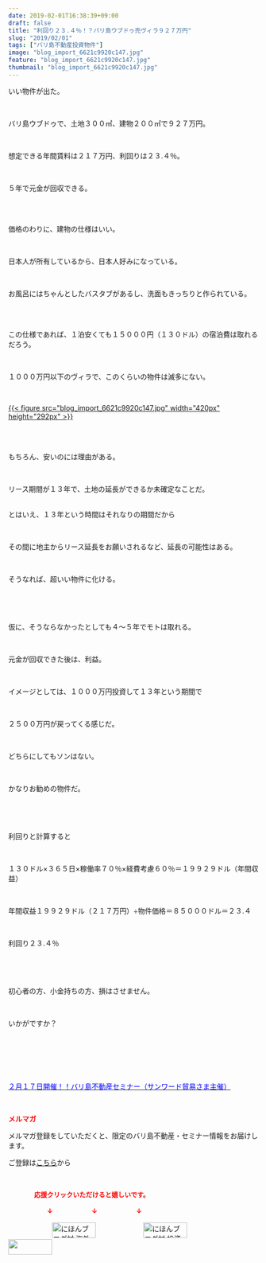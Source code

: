 ```yaml
---
date: 2019-02-01T16:38:39+09:00
draft: false
title: "利回り２３.４％！？バリ島ウブドゥ売ヴィラ９２７万円"
slug: "2019/02/01"
tags: ["バリ島不動産投資物件"]
image: "blog_import_6621c9920c147.jpg"
feature: "blog_import_6621c9920c147.jpg"
thumbnail: "blog_import_6621c9920c147.jpg"
---
```

<p>いい物件が出た。</p><p> </p><p>バリ島ウブドゥで、土地３００㎡、建物２００㎡で９２７万円。</p><p> </p><p>想定できる年間賃料は２１７万円、利回りは２３.４％。</p><p> </p><p>５年で元金が回収できる。</p><p> </p><p><br/>価格のわりに、建物の仕様はいい。</p><p> </p><p>日本人が所有しているから、日本人好みになっている。</p><p> </p><p>お風呂にはちゃんとしたバスタブがあるし、洗面もきっちりと作られている。</p><p> </p><p><br/>この仕様であれば、１泊安くても１５０００円（１３０ドル）の宿泊費は取れるだろう。</p><p> </p><p>１０００万円以下のヴィラで、このくらいの物件は滅多にない。</p><p> </p><p><a href="blog_import_6621c9920c147.jpg">{{< figure src="blog_import_6621c9920c147.jpg" width="420px" height="292px" >}}</a></p><p> </p><p><br/>もちろん、安いのには理由がある。</p><p> </p><p>リース期間が１３年で、土地の延長ができるか未確定なことだ。</p><p><br/>とはいえ、１３年という時間はそれなりの期間だから</p><p> </p><p>その間に地主からリース延長をお願いされるなど、延長の可能性はある。</p><p> </p><p>そうなれば、超いい物件に化ける。</p><p> </p><p> </p><p>仮に、そうならなかったとしても４～５年でモトは取れる。</p><p> </p><p>元金が回収できた後は、利益。</p><p> </p><p>イメージとしては、１０００万円投資して１３年という期間で</p><p> </p><p>２５００万円が戻ってくる感じだ。</p><p> </p><p>どちらにしてもソンはない。</p><p> </p><p>かなりお勧めの物件だ。</p><p> </p><p> </p><p>利回りと計算すると</p><p> </p><p>１３０ドル×３６５日×稼働率７０％×経費考慮６０％＝１９９２９ドル（年間収益）</p><p> </p><p>年間収益１９９２９ドル（２１７万円）÷物件価格＝８５０００ドル＝２３.４</p><p> </p><p>利回り２３.４％</p><p> </p><p> </p><p>初心者の方、小金持ちの方、損はさせません。</p><p> </p><p>いかがですか？</p><p> </p><p> </p><p> </p><p><a href="index.html" target="_blank"><span style="color: rgb(0, 0, 255);">２月１７日開催！！バリ島不動産セミナー（サンワード貿易さま主催）</span></a></p><p> </p><p><span style="font-weight: bold;"><span style="color: rgb(255, 0, 0);">メルマガ</span></span></p><p>メルマガ登録をしていただくと、限定のバリ島不動産・セミナー情報をお届けします。</p><p>ご登録は<a href="f9eeVI" target="_blank">こちら</a>から</p><p style="text-align: center;"> </p><p><font color="#ff0000" size="2"><strong>　　　　応援クリックいただけると嬉しいです。</strong></font></p><p><font color="#ff0000" size="2"><strong>　　　　　　↓　　　　　　↓　　　　　　↓</strong></font></p><p><a href="ranking.html?p_cid=01260127" id="&amp;blogmura_banner"><img alt="にほんブログ村 海外生活ブログ バリ島情報へ" border="0" height="31" src="data:image/svg+xml;charset=utf-8,%3Csvg%20xmlns%3D%22http%3A%2F%2Fwww.w3.org%2F2000%2Fsvg%22%20title%3D%22Placeholder%20for%20Images%22%20role%3D%22presentation%22%20viewBox%3D%220%200%2088%2031%22%20%2F%3E" width="88" data-src="//overseas.blogmura.com/bali/img/bali88_31.gif" style="aspect-ratio: auto 88 / 31;"/><noscript><img alt="にほんブログ村 海外生活ブログ バリ島情報へ" border="0" height="31" src="//overseas.blogmura.com/bali/img/bali88_31.gif" width="88"></noscript></a>  <a href="ranking.html?p_cid=01260127" id="&amp;blogmura_banner"><img alt="にほんブログ村 投資ブログ 不動産投資へ" border="0" height="31" src="data:image/svg+xml;charset=utf-8,%3Csvg%20xmlns%3D%22http%3A%2F%2Fwww.w3.org%2F2000%2Fsvg%22%20title%3D%22Placeholder%20for%20Images%22%20role%3D%22presentation%22%20viewBox%3D%220%200%2088%2031%22%20%2F%3E" width="88" data-src="//investment.blogmura.com/hudousantoushi/img/hudousantoushi88_31.gif" style="aspect-ratio: auto 88 / 31;"/><noscript><img alt="にほんブログ村 投資ブログ 不動産投資へ" border="0" height="31" src="//investment.blogmura.com/hudousantoushi/img/hudousantoushi88_31.gif" width="88"></noscript></a> <a href="link.php?1804582" title="人気ブログランキングへ"><img border="0" height="31" src="data:image/svg+xml;charset=utf-8,%3Csvg%20xmlns%3D%22http%3A%2F%2Fwww.w3.org%2F2000%2Fsvg%22%20title%3D%22Placeholder%20for%20Images%22%20role%3D%22presentation%22%20viewBox%3D%220%200%2088%2031%22%20%2F%3E" width="88" data-src="https://blog.with2.net/img/banner/banner_22.gif" style="aspect-ratio: auto 88 / 31;"/><noscript><img border="0" height="31" src="https://blog.with2.net/img/banner/banner_22.gif" width="88"></noscript></a></p><p> </p>

